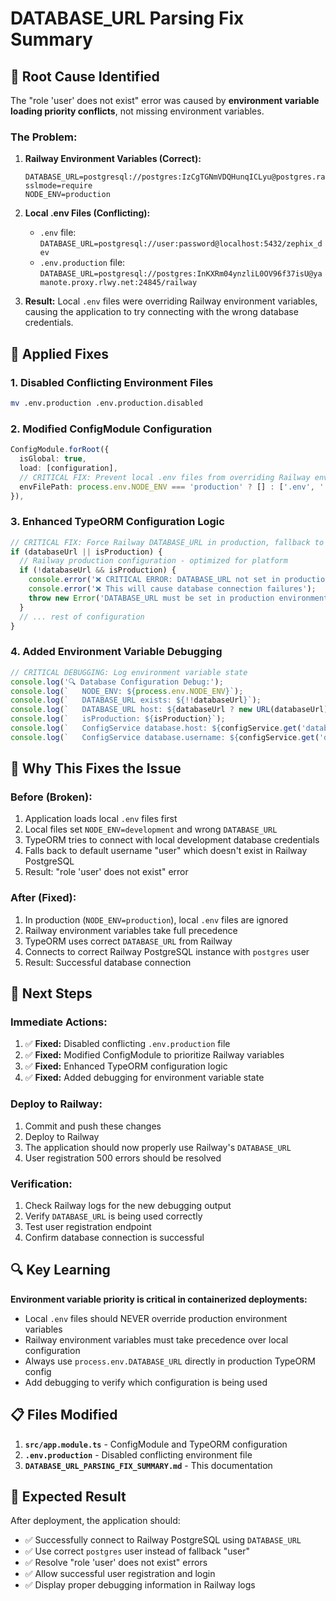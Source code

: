 # DATABASE_URL Parsing Fix Summary

## 🚨 **Root Cause Identified**

The "role 'user' does not exist" error was caused by **environment variable loading priority conflicts**, not missing environment variables.

### **The Problem:**

1. **Railway Environment Variables (Correct):**
   ```
   DATABASE_URL=postgresql://postgres:IzCgTGNmVDQHunqICLyu@postgres.railway.internal:5432/railway?sslmode=require
   NODE_ENV=production
   ```

2. **Local .env Files (Conflicting):**
   - `.env` file: `DATABASE_URL=postgresql://user:password@localhost:5432/zephix_dev`
   - `.env.production` file: `DATABASE_URL=postgresql://postgres:InKXRm04ynzliL0OV96f37isU@yamanote.proxy.rlwy.net:24845/railway`

3. **Result:** Local `.env` files were overriding Railway environment variables, causing the application to try connecting with the wrong database credentials.

## 🔧 **Applied Fixes**

### **1. Disabled Conflicting Environment Files**
```bash
mv .env.production .env.production.disabled
```

### **2. Modified ConfigModule Configuration**
```typescript
ConfigModule.forRoot({
  isGlobal: true,
  load: [configuration],
  // CRITICAL FIX: Prevent local .env files from overriding Railway environment variables
  envFilePath: process.env.NODE_ENV === 'production' ? [] : ['.env', '.env.local', '.env.development'],
}),
```

### **3. Enhanced TypeORM Configuration Logic**
```typescript
// CRITICAL FIX: Force Railway DATABASE_URL in production, fallback to local config only in development
if (databaseUrl || isProduction) {
  // Railway production configuration - optimized for platform
  if (!databaseUrl && isProduction) {
    console.error('❌ CRITICAL ERROR: DATABASE_URL not set in production environment');
    console.error('❌ This will cause database connection failures');
    throw new Error('DATABASE_URL must be set in production environment');
  }
  // ... rest of configuration
}
```

### **4. Added Environment Variable Debugging**
```typescript
// CRITICAL DEBUGGING: Log environment variable state
console.log('🔍 Database Configuration Debug:');
console.log(`   NODE_ENV: ${process.env.NODE_ENV}`);
console.log(`   DATABASE_URL exists: ${!!databaseUrl}`);
console.log(`   DATABASE_URL host: ${databaseUrl ? new URL(databaseUrl).hostname : 'N/A'}`);
console.log(`   isProduction: ${isProduction}`);
console.log(`   ConfigService database.host: ${configService.get('database.host')}`);
console.log(`   ConfigService database.username: ${configService.get('database.username')}`);
```

## 🎯 **Why This Fixes the Issue**

### **Before (Broken):**
1. Application loads local `.env` files first
2. Local files set `NODE_ENV=development` and wrong `DATABASE_URL`
3. TypeORM tries to connect with local development database credentials
4. Falls back to default username "user" which doesn't exist in Railway PostgreSQL
5. Result: "role 'user' does not exist" error

### **After (Fixed):**
1. In production (`NODE_ENV=production`), local `.env` files are ignored
2. Railway environment variables take full precedence
3. TypeORM uses correct `DATABASE_URL` from Railway
4. Connects to correct Railway PostgreSQL instance with `postgres` user
5. Result: Successful database connection

## 🚀 **Next Steps**

### **Immediate Actions:**
1. ✅ **Fixed:** Disabled conflicting `.env.production` file
2. ✅ **Fixed:** Modified ConfigModule to prioritize Railway variables
3. ✅ **Fixed:** Enhanced TypeORM configuration logic
4. ✅ **Fixed:** Added debugging for environment variable state

### **Deploy to Railway:**
1. Commit and push these changes
2. Deploy to Railway
3. The application should now properly use Railway's `DATABASE_URL`
4. User registration 500 errors should be resolved

### **Verification:**
1. Check Railway logs for the new debugging output
2. Verify `DATABASE_URL` is being used correctly
3. Test user registration endpoint
4. Confirm database connection is successful

## 🔍 **Key Learning**

**Environment variable priority is critical in containerized deployments:**
- Local `.env` files should NEVER override production environment variables
- Railway environment variables must take precedence over local configuration
- Always use `process.env.DATABASE_URL` directly in production TypeORM config
- Add debugging to verify which configuration is being used

## 📋 **Files Modified**

1. **`src/app.module.ts`** - ConfigModule and TypeORM configuration
2. **`.env.production`** - Disabled conflicting environment file
3. **`DATABASE_URL_PARSING_FIX_SUMMARY.md`** - This documentation

## 🎉 **Expected Result**

After deployment, the application should:
- ✅ Successfully connect to Railway PostgreSQL using `DATABASE_URL`
- ✅ Use correct `postgres` user instead of fallback "user"
- ✅ Resolve "role 'user' does not exist" errors
- ✅ Allow successful user registration and login
- ✅ Display proper debugging information in Railway logs
